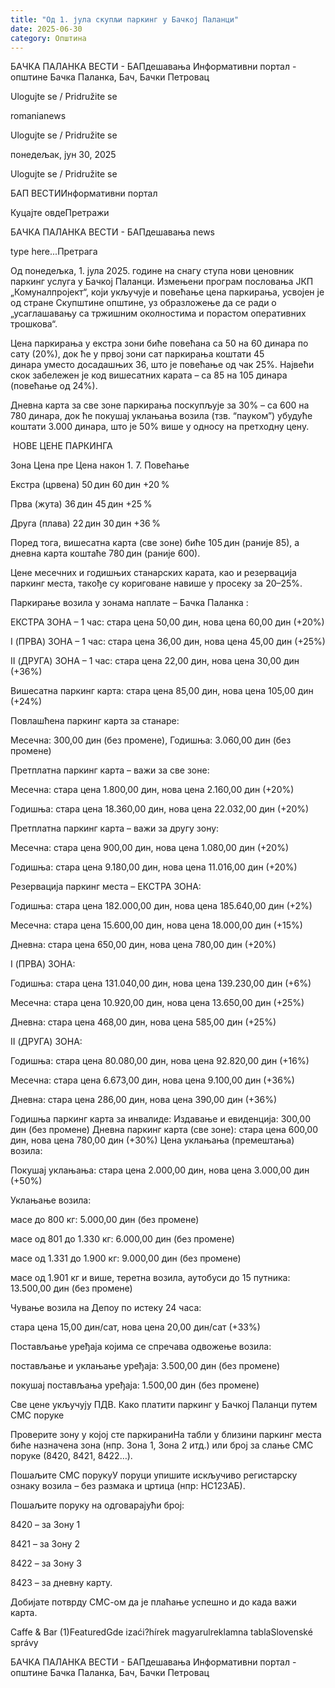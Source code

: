 ```yaml
---
title: "Од 1. јула скупљи паркинг у Бачкој Паланци"
date: 2025-06-30
category: Општина
---
```


БАЧКА ПАЛАНКА ВЕСТИ - БАПдешавања Информативни портал - општине Бачка Паланка, Бач, Бачки Петровац

Ulogujte se / Pridružite se

romanianews

Ulogujte se / Pridružite se

понедељак, јун 30, 2025

Ulogujte se / Pridružite se

БАП ВЕСТИИнформативни портал

Куцајте овдеПретражи

БАЧКА ПАЛАНКА ВЕСТИ - БАПдешавања news

type here...Претрага

Од понедељка, 1. јула 2025. године на снагу ступа нови ценовник паркинг услуга у Бачкој Паланци. Измењени програм пословања ЈКП „Комуналпројект“, који укључује и повећање цена паркирања, усвојен је од стране Скупштине општине, уз образложење да се ради о „усаглашавању са тржишним околностима и порастом оперативних трошкова“.

Цена паркирања у екстра зони биће повећана са 50 на 60 динара по сату (20%), док ће у првој зони сат паркирања коштати 45 динара уместо досадашњих 36, што је повећање од чак 25%. Највећи скок забележен је код вишесатних карата – са 85 на 105 динара (повећање од 24%).


Дневна карта за све зоне паркирања поскупљује за 30% – са 600 на 780 динара, док ће покушај уклањања возила (тзв. “пауком”) убудуће коштати 3.000 динара, што је 50% више у односу на претходну цену.


️ НОВЕ ЦЕНЕ ПАРКИНГА





Зона
Цена пре
Цена након 1. 7.
Повећање




Екстра (црвена)
50 дин
60 дин
+20 %


Прва (жута)
36 дин
45 дин
+25 %


Друга (плава)
22 дин
30 дин
+36 %








Поред тога, вишесатна карта (све зоне) биће 105 дин (раније 85), а дневна карта коштаће 780 дин (раније 600).


Цене месечних и годишњих станарских карата, као и резервација паркинг места, такође су кориговане навише у просеку за 20–25%.











Паркирање возила у зонама наплате – Бачка Паланка :


ЕКСТРА ЗОНА – 1 час: стара цена 50,00 дин, нова цена 60,00 дин (+20%)


I (ПРВА) ЗОНА – 1 час: стара цена 36,00 дин, нова цена 45,00 дин (+25%)














II (ДРУГА) ЗОНА – 1 час: стара цена 22,00 дин, нова цена 30,00 дин (+36%)


Вишесатна паркинг карта: стара цена 85,00 дин, нова цена 105,00 дин (+24%)




Повлашћена паркинг карта за станаре:


Месечна: 300,00 дин (без промене), Годишња: 3.060,00 дин (без промене)


Претплатна паркинг карта – важи за све зоне:


Месечна: стара цена 1.800,00 дин, нова цена 2.160,00 дин (+20%)


Годишња: стара цена 18.360,00 дин, нова цена 22.032,00 дин (+20%)


Претплатна паркинг карта – важи за другу зону:


Месечна: стара цена 900,00 дин, нова цена 1.080,00 дин (+20%)


Годишња: стара цена 9.180,00 дин, нова цена 11.016,00 дин (+20%)


Резервација паркинг места – ЕКСТРА ЗОНА:


Годишња: стара цена 182.000,00 дин, нова цена 185.640,00 дин (+2%)


Месечна: стара цена 15.600,00 дин, нова цена 18.000,00 дин (+15%)


Дневна: стара цена 650,00 дин, нова цена 780,00 дин (+20%)


I (ПРВА) ЗОНА:


Годишња: стара цена 131.040,00 дин, нова цена 139.230,00 дин (+6%)


Месечна: стара цена 10.920,00 дин, нова цена 13.650,00 дин (+25%)


Дневна: стара цена 468,00 дин, нова цена 585,00 дин (+25%)


II (ДРУГА) ЗОНА:


Годишња: стара цена 80.080,00 дин, нова цена 92.820,00 дин (+16%)


Месечна: стара цена 6.673,00 дин, нова цена 9.100,00 дин (+36%)


Дневна: стара цена 286,00 дин, нова цена 390,00 дин (+36%)


Годишња паркинг карта за инвалиде: Издавање и евиденција: 300,00 дин (без промене)
Дневна паркинг карта (све зоне): стара цена 600,00 дин, нова цена 780,00 дин (+30%)
Цена уклањања (премештања) возила:


Покушај уклањања: стара цена 2.000,00 дин, нова цена 3.000,00 дин (+50%)


Уклањање возила:


масе до 800 кг: 5.000,00 дин (без промене)


масе од 801 до 1.330 кг: 6.000,00 дин (без промене)


масе од 1.331 до 1.900 кг: 9.000,00 дин (без промене)


масе од 1.901 кг и више, теретна возила, аутобуси до 15 путника: 13.500,00 дин (без промене)




Чување возила на Депоу по истеку 24 часа:


стара цена 15,00 дин/сат, нова цена 20,00 дин/сат (+33%)


Постављање уређаја којима се спречава одвожење возила:


постављање и уклањање уређаја: 3.500,00 дин (без промене)


покушај постављања уређаја: 1.500,00 дин (без промене)


Све цене укључују ПДВ.
Како платити паркинг у Бачкој Паланци путем СМС поруке


Проверите зону у којој сте паркираниНа табли у близини паркинг места биће назначена зона (нпр. Зона 1, Зона 2 итд.) или број за слање СМС поруке (8420, 8421, 8422…).


Пошаљите СМС порукуУ поруци упишите искључиво регистарску ознаку возила – без размака и цртица (нпр: НС123АБ).


Пошаљите поруку на одговарајући број:


8420 – за Зону 1


8421 – за Зону 2


8422 – за Зону 3


8423 – за дневну карту.




Добијате потврду СМС-ом да је плаћање успешно и до када важи карта.

Caffe & Bar (1)FeaturedGde izaći?hírek magyarulreklamna tablaSlovenské správy

БАЧКА ПАЛАНКА ВЕСТИ - БАПдешавања Информативни портал - општине Бачка Паланка, Бач, Бачки Петровац
